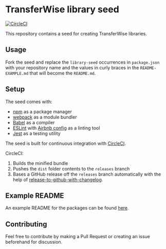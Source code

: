 # TransferWise library seed

[![CircleCI](https://circleci.com/gh/transferwise/library-seed.svg?style=shield)](https://circleci.com/gh/transferwise/library-seed)

This repository contains a seed for creating TransferWise libraries.

## Usage

Fork the seed and replace the `library-seed` occurrences in `package.json` with your repository name and the values in curly braces in the `README-EXAMPLE.md` that will become the `README.md`.

## Setup

The seed comes with:
* [npm](https://www.npmjs.com/) as a package manager
* [webpack](https://webpack.js.org/) as a module bundler
* [Babel](https://babeljs.io/) as a compiler
* [ESLint](http://eslint.org/) with [Airbnb config](https://www.npmjs.com/package/eslint-config-airbnb-base) as a linting tool
* [Jest](https://facebook.github.io/jest/) as a testing utility

The seed is built for continuous integration with [CircleCI](https://circleci.com/).

CircleCI:
1. Builds the minified bundle
1. Pushes the `dist` folder contents to the `releases` branch
1. Bases a GitHub release off the `releases` branch automatically with
the help of [release-to-github-with-changelog](https://www.npmjs.com/package/release-to-github-with-changelog).

## Example README

An example README for the packages can be found [here](./README-EXAMPLE.md).

## Contributing

Feel free to contribute by making a Pull Request or creating an issue beforehand for discussion.
